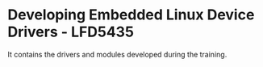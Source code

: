 
# Developing Embedded Linux Device Drivers - LFD5435

It contains the drivers and modules developed during the training.




